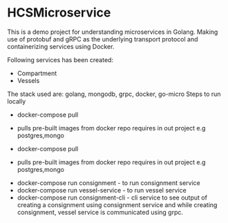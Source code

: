 # HCSMicroservice

This is a demo project for understanding microservices in Golang. 
Making use of protobuf and gRPC as the underlying transport protocol and containerizing services using Docker.

Following services has been created:
* Compartment
* Vessels

The stack used are: golang, mongodb, grpc, docker, go-micro
Steps to run locally 

* docker-compose pull
- pulls pre-built images from docker repo requires in out project e.g postgres,mongo

* docker-compose pull
- pulls pre-built images from docker repo requires in out project e.g postgres,mongo

* docker-compose run consignment - to run consignment service
* docker-compose run vessel-service - to run vessel service
* docker-compose run consignment-cli - cli service to see output of creating a consignment using consignment service 
   and while creating consignment, vessel service is communicated using grpc.
   
   
